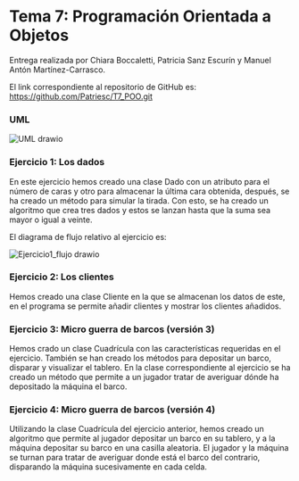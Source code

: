 # Tema 7: Programación Orientada a Objetos

Entrega realizada por Chiara Boccaletti, Patricia Sanz Escurín y Manuel Antón Martínez-Carrasco.

El link correspondiente al repositorio de GitHub es: https://github.com/Patriesc/T7_POO.git

### UML

![UML drawio](https://user-images.githubusercontent.com/98825807/158357828-8e7c6584-7834-43fa-9570-8c6bcaf26dc3.svg)


### Ejercicio 1: Los dados
En este ejercicio hemos creado una clase Dado con un atributo para el número de caras y otro para almacenar la última cara obtenida, después, se ha creado un método para simular la tirada. Con esto, se ha creado un algoritmo que crea tres dados y estos se lanzan hasta que la suma sea mayor o igual a veinte.

El diagrama de flujo relativo al ejercicio es:

![Ejercicio1_flujo drawio](https://user-images.githubusercontent.com/98779707/158072379-6ceab021-6914-416f-bbdc-f868ab8a7022.svg)


### Ejercicio 2: Los clientes
Hemos creado una clase Cliente en la que se almacenan los datos de este, en el programa se permite añadir clientes y mostrar los clientes añadidos.

### Ejercicio 3: Micro guerra de barcos (versión 3)
Hemos crado un clase Cuadrícula con las características requeridas en el ejercicio. También se han creado los métodos para depositar un barco, disparar y visualizar el tablero.
En la clase correspondiente al ejercicio se ha creado un método que permite a un jugador tratar de averiguar dónde ha depositado la máquina el barco. 

### Ejercicio 4: Micro guerra de barcos (versión 4)
Utilizando la clase Cuadrícula del ejercicio anterior, hemos creado un algoritmo que permite al jugador depositar un barco en su tablero, y a la máquina depositar su barco en una casilla aleatoria. El jugador y la máquina se turnan para tratar de averiguar donde está el barco del contrario, disparando la máquina sucesivamente en cada celda.
